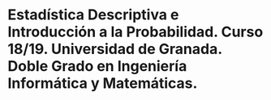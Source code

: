 # Estadística Descriptiva e Introducción a la Probabilidad. Curso 18/19. Universidad de Granada. Doble Grado en Ingeniería Informática y Matemáticas.
